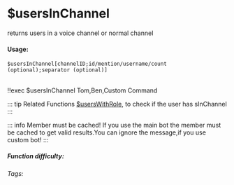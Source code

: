 # $usersInChannel
returns users in a voice channel or normal channel

#### Usage: 
`$usersInChannel[channelID;id/mention/username/count (optional);separator (optional)]`

<br/>
<discord-messages>
	<discord-message :bot="false" role-color="#ffcc9a" author="Member">
		!!exec $usersInChannel
	</discord-message>
	<discord-message :bot="true" role-color="#0099ff" author="Custom Command" avatar="https://media.discordapp.net/avatars/725721249652670555/781224f90c3b841ba5b40678e032f74a.webp">
		 Tom,Ben,Custom Command
	</discord-message>
</discord-messages>

::: tip Related Functions
[$usersWithRole](../Member/usersWithRole.md), to check if the user has sInChannel
:::

::: info Member must be cached!
If you use the main bot the member must be cached to get valid results.You can ignore the message,if you use custom bot!
:::

##### Function difficulty: <Badge type="tip" text="Easy" vertical="middle" /> 
###### Tags: <Badge type="tip" text="InChannel" vertical="middle" /> 